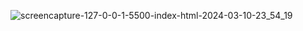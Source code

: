 ![screencapture-127-0-0-1-5500-index-html-2024-03-10-23_54_19](https://github.com/ShadmanShariar/Unit_Conversion_Web_App/assets/75669228/fe16d4b3-4fdf-4be7-b89a-2123f16e2455)
